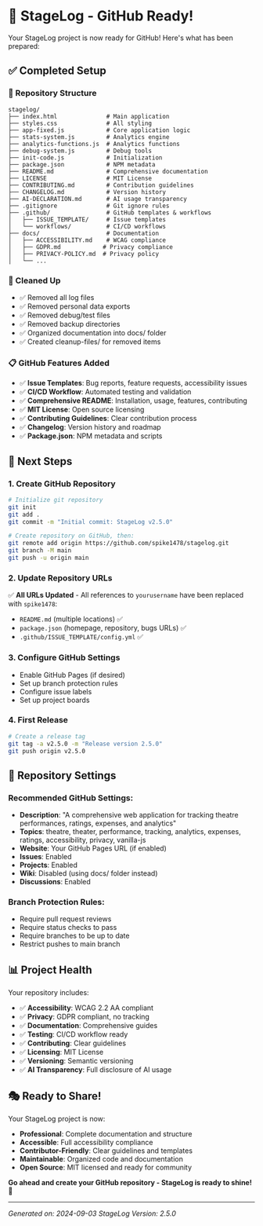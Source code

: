 # 🚀 StageLog - GitHub Ready!

Your StageLog project is now ready for GitHub! Here's what has been prepared:

## ✅ Completed Setup

### 📁 Repository Structure
```
stagelog/
├── index.html              # Main application
├── styles.css              # All styling
├── app-fixed.js            # Core application logic
├── stats-system.js         # Analytics engine
├── analytics-functions.js  # Analytics functions
├── debug-system.js         # Debug tools
├── init-code.js            # Initialization
├── package.json            # NPM metadata
├── README.md               # Comprehensive documentation
├── LICENSE                 # MIT License
├── CONTRIBUTING.md         # Contribution guidelines
├── CHANGELOG.md            # Version history
├── AI-DECLARATION.md       # AI usage transparency
├── .gitignore              # Git ignore rules
├── .github/                # GitHub templates & workflows
│   ├── ISSUE_TEMPLATE/     # Issue templates
│   └── workflows/          # CI/CD workflows
├── docs/                   # Documentation
│   ├── ACCESSIBILITY.md    # WCAG compliance
│   ├── GDPR.md            # Privacy compliance
│   ├── PRIVACY-POLICY.md  # Privacy policy
│   └── ...

```

### 🧹 Cleaned Up
- ✅ Removed all log files
- ✅ Removed personal data exports
- ✅ Removed debug/test files
- ✅ Removed backup directories
- ✅ Organized documentation into docs/ folder
- ✅ Created cleanup-files/ for removed items

### 📋 GitHub Features Added
- ✅ **Issue Templates**: Bug reports, feature requests, accessibility issues
- ✅ **CI/CD Workflow**: Automated testing and validation
- ✅ **Comprehensive README**: Installation, usage, features, contributing
- ✅ **MIT License**: Open source licensing
- ✅ **Contributing Guidelines**: Clear contribution process
- ✅ **Changelog**: Version history and roadmap
- ✅ **Package.json**: NPM metadata and scripts

## 🎯 Next Steps

### 1. Create GitHub Repository
```bash
# Initialize git repository
git init
git add .
git commit -m "Initial commit: StageLog v2.5.0"

# Create repository on GitHub, then:
git remote add origin https://github.com/spike1478/stagelog.git
git branch -M main
git push -u origin main
```

### 2. Update Repository URLs
✅ **All URLs Updated** - All references to `yourusername` have been replaced with `spike1478`:
- `README.md` (multiple locations) ✅
- `package.json` (homepage, repository, bugs URLs) ✅
- `.github/ISSUE_TEMPLATE/config.yml` ✅

### 3. Configure GitHub Settings
- Enable GitHub Pages (if desired)
- Set up branch protection rules
- Configure issue labels
- Set up project boards

### 4. First Release
```bash
# Create a release tag
git tag -a v2.5.0 -m "Release version 2.5.0"
git push origin v2.5.0
```

## 🔧 Repository Settings

### Recommended GitHub Settings:
- **Description**: "A comprehensive web application for tracking theatre performances, ratings, expenses, and analytics"
- **Topics**: theatre, theater, performance, tracking, analytics, expenses, ratings, accessibility, privacy, vanilla-js
- **Website**: Your GitHub Pages URL (if enabled)
- **Issues**: Enabled
- **Projects**: Enabled
- **Wiki**: Disabled (using docs/ folder instead)
- **Discussions**: Enabled

### Branch Protection Rules:
- Require pull request reviews
- Require status checks to pass
- Require branches to be up to date
- Restrict pushes to main branch

## 📊 Project Health

Your repository includes:
- ✅ **Accessibility**: WCAG 2.2 AA compliant
- ✅ **Privacy**: GDPR compliant, no tracking
- ✅ **Documentation**: Comprehensive guides
- ✅ **Testing**: CI/CD workflow ready
- ✅ **Contributing**: Clear guidelines
- ✅ **Licensing**: MIT License
- ✅ **Versioning**: Semantic versioning
- ✅ **AI Transparency**: Full disclosure of AI usage

## 🎭 Ready to Share!

Your StageLog project is now:
- **Professional**: Complete documentation and structure
- **Accessible**: Full accessibility compliance
- **Contributor-Friendly**: Clear guidelines and templates
- **Maintainable**: Organized code and documentation
- **Open Source**: MIT licensed and ready for community

**Go ahead and create your GitHub repository - StageLog is ready to shine! 🌟**

---

*Generated on: 2024-09-03*
*StageLog Version: 2.5.0*
